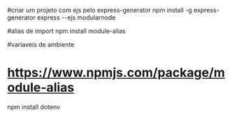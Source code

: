 #criar um projeto com ejs pelo express-generator
npm install -g express-generator
express --ejs modularnode

#alias de import
npm install module-alias

#variaveis de ambiente
# https://www.npmjs.com/package/module-alias
npm install dotenv


